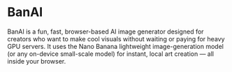 # BanAI
BanAI is a fun, fast, browser-based AI image generator designed for creators who want to make cool visuals without waiting or paying for heavy GPU servers. It uses the Nano Banana lightweight image-generation model (or any on-device small-scale model) for instant, local art creation — all inside your browser.
